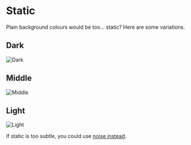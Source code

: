 # Static
Plain background colours would be too... static? Here are some variations.
  
## Dark
![Dark](Dark_Grey_Static.jpg)
  
## Middle
![Middle](Mid_Grey_Static.jpg)
  
## Light
![Light](Light_Grey_Static.jpg)

If static is too subtle, you could use [noise instead](../Noise-Pattern/).
